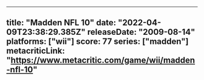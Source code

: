 
---
title: "Madden NFL 10"
date: "2022-04-09T23:38:29.385Z"
releaseDate: "2009-08-14"
platforms: ["wii"]
score: 77
series: ["madden"]
metacriticLink: "https://www.metacritic.com/game/wii/madden-nfl-10"
---
